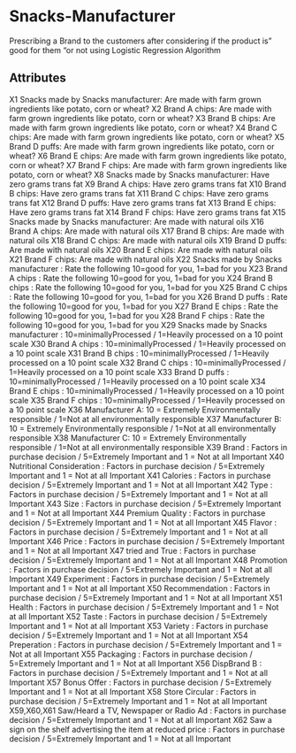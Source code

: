 # Snacks-Manufacturer
Prescribing a Brand to the customers after considering if the product is” good for them “or not using Logistic Regression Algorithm

## Attributes
X1  Snacks made by Snacks manufacturer: Are made with farm grown ingredients like potato, corn or wheat?
X2  Brand A chips: Are made with farm grown ingredients like potato, corn or wheat?
X3  Brand B chips: Are made with farm grown ingredients like potato, corn or wheat?
X4  Brand C chips: Are made with farm grown ingredients like potato, corn or wheat?
X5  Brand D puffs: Are made with farm grown ingredients like potato, corn or wheat?
X6  Brand E chips: Are made with farm grown ingredients like potato, corn or wheat?
X7  Brand F chips: Are made with farm grown ingredients like potato, corn or wheat?
X8  Snacks made by Snacks manufacturer: Have zero grams trans fat
X9  Brand A chips: Have zero grams trans fat
X10 Brand B chips: Have zero grams trans fat
X11 Brand C chips: Have zero grams trans fat
X12 Brand D puffs: Have zero grams trans fat
X13 Brand E chips: Have zero grams trans fat
X14 Brand F chips: Have zero grams trans fat
X15 Snacks made by Snacks manufacturer: Are made with natural oils
X16 Brand A chips: Are made with natural oils
X17 Brand B chips: Are made with natural oils
X18 Brand C chips: Are made with natural oils
X19 Brand D puffs: Are made with natural oils
X20 Brand E chips: Are made with natural oils
X21 Brand F chips: Are made with natural oils
X22 Snacks made by Snacks manufacturer : Rate the following 10=good for you, 1=bad for you
X23 Brand A chips : Rate the following 10=good for you, 1=bad for you
X24 Brand B chips : Rate the following 10=good for you, 1=bad for you
X25 Brand C chips : Rate the following 10=good for you, 1=bad for you
X26 Brand D puffs : Rate the following 10=good for you, 1=bad for you
X27 Brand E chips : Rate the following 10=good for you, 1=bad for you
X28 Brand F chips : Rate the following 10=good for you, 1=bad for you
X29 Snacks made by Snacks manufacturer : 10=minimallyProcessed / 1=Heavily processed on a 10 point scale
X30 Brand A chips : 10=minimallyProcessed / 1=Heavily processed on a 10 point scale
X31 Brand B chips : 10=minimallyProcessed / 1=Heavily processed on a 10 point scale
X32 Brand C chips : 10=minimallyProcessed / 1=Heavily processed on a 10 point scale
X33 Brand D puffs : 10=minimallyProcessed / 1=Heavily processed on a 10 point scale
X34 Brand E chips : 10=minimallyProcessed / 1=Heavily processed on a 10 point scale
X35 Brand F chips : 10=minimallyProcessed / 1=Heavily processed on a 10 point scale
X36 Manufacturer A: 10 = Extremely Environmentally responsible / 1=Not at all environmentally responsible
X37 Manufacturer B: 10 = Extremely Environmentally responsible / 1=Not at all environmentally responsible
X38 Manufacturer C: 10 = Extremely Environmentally responsible / 1=Not at all environmentally responsible
X39 Brand : Factors in purchase decision / 5=Extremely Important and 1 = Not at all Important
X40 Nutritional Consideration  : Factors in purchase decision / 5=Extremely Important and 1 = Not at all Important
X41 Calories : Factors in purchase decision / 5=Extremely Important and 1 = Not at all Important
X42 Type : Factors in purchase decision / 5=Extremely Important and 1 = Not at all Important
X43 Size : Factors in purchase decision / 5=Extremely Important and 1 = Not at all Important
X44 Premium Quality : Factors in purchase decision / 5=Extremely Important and 1 = Not at all Important
X45 Flavor : Factors in purchase decision / 5=Extremely Important and 1 = Not at all Important
X46 Price : Factors in purchase decision / 5=Extremely Important and 1 = Not at all Important
X47 tried and True : Factors in purchase decision / 5=Extremely Important and 1 = Not at all Important
X48 Promotion : Factors in purchase decision / 5=Extremely Important and 1 = Not at all Important
X49 Experiment : Factors in purchase decision / 5=Extremely Important and 1 = Not at all Important
X50 Recommendation : Factors in purchase decision / 5=Extremely Important and 1 = Not at all Important
X51 Health : Factors in purchase decision / 5=Extremely Important and 1 = Not at all Important
X52 Taste : Factors in purchase decision / 5=Extremely Important and 1 = Not at all Important
X53 Variety : Factors in purchase decision / 5=Extremely Important and 1 = Not at all Important
X54 Preperation : Factors in purchase decision / 5=Extremely Important and 1 = Not at all Important
X55 Packaging : Factors in purchase decision / 5=Extremely Important and 1 = Not at all Important
X56 DispBrand B : Factors in purchase decision / 5=Extremely Important and 1 = Not at all Important
X57 Bonus Offer : Factors in purchase decision / 5=Extremely Important and 1 = Not at all Important
X58 Store Circular : Factors in purchase decision / 5=Extremely Important and 1 = Not at all Important
X59,X60,X61 Saw/Heard a TV, Newspaper or Radio Ad : Factors in purchase decision / 5=Extremely Important and 1 = Not at all     Important
X62 Saw a sign on the shelf advertising the item at reduced price : Factors in purchase decision / 5=Extremely Important and     1 = Not at all Important

